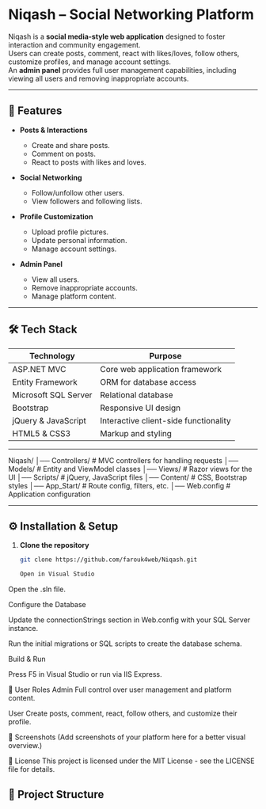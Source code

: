 # Niqash – Social Networking Platform

Niqash is a **social media-style web application** designed to foster interaction and community engagement.  
Users can create posts, comment, react with likes/loves, follow others, customize profiles, and manage account settings.  
An **admin panel** provides full user management capabilities, including viewing all users and removing inappropriate accounts.

---

## 🚀 Features

- **Posts & Interactions**
  - Create and share posts.
  - Comment on posts.
  - React to posts with likes and loves.

- **Social Networking**
  - Follow/unfollow other users.
  - View followers and following lists.

- **Profile Customization**
  - Upload profile pictures.
  - Update personal information.
  - Manage account settings.

- **Admin Panel**
  - View all users.
  - Remove inappropriate accounts.
  - Manage platform content.

---

## 🛠️ Tech Stack

| Technology             | Purpose                                 |
|------------------------|-----------------------------------------|
| ASP.NET MVC            | Core web application framework          |
| Entity Framework       | ORM for database access                 |
| Microsoft SQL Server   | Relational database                     |
| Bootstrap              | Responsive UI design                    |
| jQuery & JavaScript    | Interactive client-side functionality   |
| HTML5 & CSS3           | Markup and styling                      |

---
Niqash/
│── Controllers/ # MVC controllers for handling requests
│── Models/ # Entity and ViewModel classes
│── Views/ # Razor views for the UI
│── Scripts/ # jQuery, JavaScript files
│── Content/ # CSS, Bootstrap styles
│── App_Start/ # Route config, filters, etc.
│── Web.config # Application configuration


---

## ⚙️ Installation & Setup

1. **Clone the repository**
   ```bash
   git clone https://github.com/farouk4web/Niqash.git

   Open in Visual Studio

Open the .sln file.

Configure the Database

Update the connectionStrings section in Web.config with your SQL Server instance.

Run the initial migrations or SQL scripts to create the database schema.

Build & Run

Press F5 in Visual Studio or run via IIS Express.

🔐 User Roles
Admin
Full control over user management and platform content.

User
Create posts, comment, react, follow others, and customize their profile.

📸 Screenshots
(Add screenshots of your platform here for a better visual overview.)

📜 License
This project is licensed under the MIT License - see the LICENSE file for details.

## 📂 Project Structure

